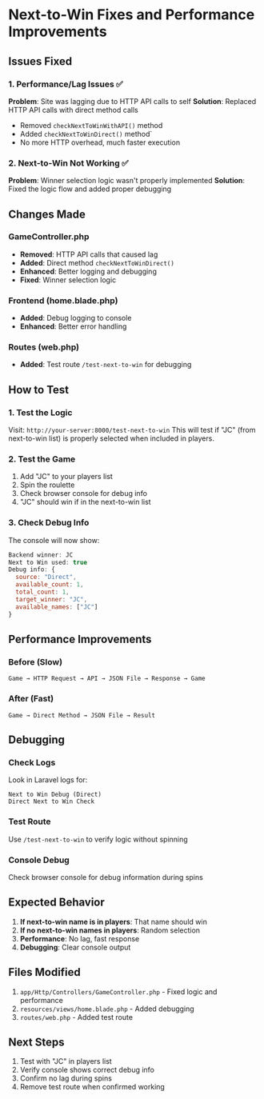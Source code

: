 # Next-to-Win Fixes and Performance Improvements

## Issues Fixed

### 1. **Performance/Lag Issues** ✅
**Problem**: Site was lagging due to HTTP API calls to self
**Solution**: Replaced HTTP API calls with direct method calls
- Removed `checkNextToWinWithAPI()` method
- Added `checkNextToWinDirect()` method`
- No more HTTP overhead, much faster execution

### 2. **Next-to-Win Not Working** ✅
**Problem**: Winner selection logic wasn't properly implemented
**Solution**: Fixed the logic flow and added proper debugging

## Changes Made

### GameController.php
- **Removed**: HTTP API calls that caused lag
- **Added**: Direct method `checkNextToWinDirect()`
- **Enhanced**: Better logging and debugging
- **Fixed**: Winner selection logic

### Frontend (home.blade.php)
- **Added**: Debug logging to console
- **Enhanced**: Better error handling

### Routes (web.php)
- **Added**: Test route `/test-next-to-win` for debugging

## How to Test

### 1. Test the Logic
Visit: `http://your-server:8000/test-next-to-win`
This will test if "JC" (from next-to-win list) is properly selected when included in players.

### 2. Test the Game
1. Add "JC" to your players list
2. Spin the roulette
3. Check browser console for debug info
4. "JC" should win if in the next-to-win list

### 3. Check Debug Info
The console will now show:
```javascript
Backend winner: JC
Next to Win used: true
Debug info: {
  source: "Direct",
  available_count: 1,
  total_count: 1,
  target_winner: "JC",
  available_names: ["JC"]
}
```

## Performance Improvements

### Before (Slow)
```
Game → HTTP Request → API → JSON File → Response → Game
```

### After (Fast)
```
Game → Direct Method → JSON File → Result
```

## Debugging

### Check Logs
Look in Laravel logs for:
```
Next to Win Debug (Direct)
Direct Next to Win Check
```

### Test Route
Use `/test-next-to-win` to verify logic without spinning

### Console Debug
Check browser console for debug information during spins

## Expected Behavior

1. **If next-to-win name is in players**: That name should win
2. **If no next-to-win names in players**: Random selection
3. **Performance**: No lag, fast response
4. **Debugging**: Clear console output

## Files Modified

1. `app/Http/Controllers/GameController.php` - Fixed logic and performance
2. `resources/views/home.blade.php` - Added debugging
3. `routes/web.php` - Added test route

## Next Steps

1. Test with "JC" in players list
2. Verify console shows correct debug info
3. Confirm no lag during spins
4. Remove test route when confirmed working

